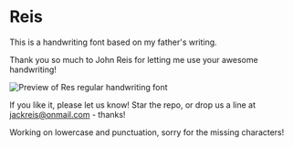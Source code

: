 # Reis

This is a handwriting font based on my father's writing. 

Thank you so much to John Reis for letting me use your awesome handwriting!

![Preview of Res regular handwriting font](https://media.cleanshot.cloud/media/24018/0AbZX81aSNejIO2zzZgO6xbwZOsFq6MVNcIqrAen.png?Expires=1696209396&Signature=JrRYZrnIRWg87k3hlT60c94GHjGuHgB68hOZDrxRYeWYMBynDlwNa4FGsbMLjTrRNnw7GbeDt5d-f3C-UqoTaGwjquR-N~qy~Ew35hr9Z9E1zDbj~XVHwoZmuiyD7rX5XjqybNhfxKmuttx6h3z8mqVs9FRIvdpbHwx~INTpyyUZguz9U4~A815uXR-pk4kAJ8~hrnPQAyekV0hghnNvPGcW3n9xAweT28t~ujJQbI~z7jDQ4HZh3NmZw~wt2DY8XMcRviTL0AXzK2ZQRVb7DkVSxCk6C-FR0eAbKJs-6fE134I5a8zKEk7EYOpDlMH3Umd-6wF-d4mDUW-nNNlAqg__&Key-Pair-Id=K269JMAT9ZF4GZ)

If you like it, please let us know! Star the repo, or drop us a line at jackreis@onmail.com - thanks!

Working on lowercase and punctuation, sorry for the missing characters!
